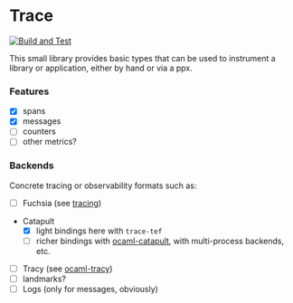 
# Trace

[![Build and Test](https://github.com/c-cube/trace/actions/workflows/main.yml/badge.svg)](https://github.com/c-cube/trace/actions/workflows/main.yml)

This small library provides basic types that can be used to instrument
a library or application, either by hand or via a ppx.

### Features

- [x] spans
- [x] messages
- [ ] counters
- [ ] other metrics?

### Backends

Concrete tracing or observability formats such as:
- [ ] Fuchsia (see [tracing](https://github.com/janestreet/tracing))
- Catapult
  * [x] light bindings here with `trace-tef`
  * [ ] richer bindings with [ocaml-catapult](https://github.com/imandra-ai/catapult),
        with multi-process backends, etc.
- [ ] Tracy (see [ocaml-tracy](https://github.com/imandra-ai/ocaml-tracy))
- [ ] landmarks?
- [ ] Logs (only for messages, obviously)
